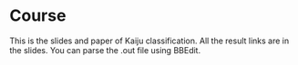 # Course
This is the slides and paper of Kaiju classification.
All the result links are in the slides.
You can parse the .out file using BBEdit.
